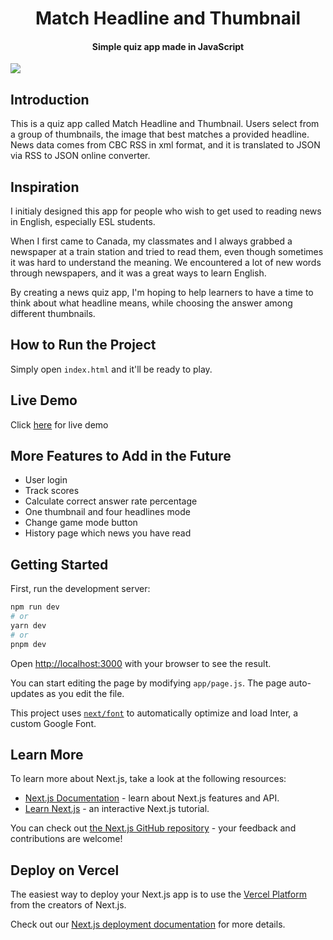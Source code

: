 <h1 align="center">Match Headline and Thumbnail</h1>
<h4 align="center">Simple quiz app made in JavaScript</h4>
<img src="images/app-image.jpg" align="center">

## Introduction
This is a quiz app called Match Headline and Thumbnail. Users select from a group of thumbnails, the image that best matches a provided headline. News data comes from CBC RSS in xml format, and it is translated to JSON via RSS to JSON online converter.

## Inspiration
I initialy designed this app for people who wish to get used to reading news in English, especially ESL students. 

When I first came to Canada, my classmates and I always grabbed a newspaper at a train station and tried to read them, even though sometimes it was hard to understand the meaning. We encountered a lot of new words through newspapers, and it was a great ways to learn English.

By creating a news quiz app, I'm hoping to help learners to have a time to think about what headline means, while choosing the answer among different thumbnails.

## How to Run the Project
Simply open ``index.html`` and it'll be ready to play.

## Live Demo

Click [here](https://suefrontend.github.io/match-headline-and-thumbnail-vanilla-js/) for live demo


## More Features to Add in the Future
- User login
- Track scores
- Calculate correct answer rate percentage
- One thumbnail and four headlines mode
- Change game mode button
- History page which news you have read


## Getting Started

First, run the development server:

```bash
npm run dev
# or
yarn dev
# or
pnpm dev
```

Open [http://localhost:3000](http://localhost:3000) with your browser to see the result.

You can start editing the page by modifying `app/page.js`. The page auto-updates as you edit the file.

This project uses [`next/font`](https://nextjs.org/docs/basic-features/font-optimization) to automatically optimize and load Inter, a custom Google Font.

## Learn More

To learn more about Next.js, take a look at the following resources:

- [Next.js Documentation](https://nextjs.org/docs) - learn about Next.js features and API.
- [Learn Next.js](https://nextjs.org/learn) - an interactive Next.js tutorial.

You can check out [the Next.js GitHub repository](https://github.com/vercel/next.js/) - your feedback and contributions are welcome!

## Deploy on Vercel

The easiest way to deploy your Next.js app is to use the [Vercel Platform](https://vercel.com/new?utm_medium=default-template&filter=next.js&utm_source=create-next-app&utm_campaign=create-next-app-readme) from the creators of Next.js.

Check out our [Next.js deployment documentation](https://nextjs.org/docs/deployment) for more details.
